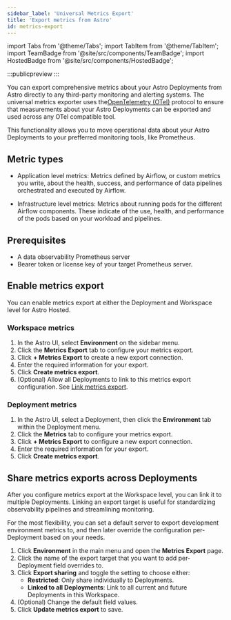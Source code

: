 ```yaml
---
sidebar_label: 'Universal Metrics Export'
title: 'Export metrics from Astro'
id: metrics-export
---
```


import Tabs from '@theme/Tabs';
import TabItem from '@theme/TabItem';
import TeamBadge from '@site/src/components/TeamBadge';
import HostedBadge from '@site/src/components/HostedBadge';

<TeamBadge/>

:::publicpreview
:::

You can export comprehensive metrics about your Astro Deployments from Astro directly to any third-party monitoring and alerting systems. The universal metrics exporter uses the[OpenTelemetry (OTel)](https://opentelemetry.io/docs/) protocol to ensure that measurements about your Astro Deployments can be exported and used across any OTel compatible tool.

This functionality allows you to move operational data about your Astro Deployments to your prefferred monitoring tools, like Prometheus.

## Metric types

- Application level metrics: Metrics defined by Airflow, or custom metrics you write, about the health, success, and performance of data pipelines orchestrated and executed by Airflow.

- Infrastructure level metrics: Metrics about running pods for the different Airflow components. These indicate of the use, health, and performance of the pods based on your workload and pipelines.

## Prerequisites

- A data observability Prometheus server
- Bearer token or license key of your target Prometheus server.

## Enable metrics export

You can enable metrics export at either the Deployment and Workspace level for Astro Hosted.

### Workspace metrics

<HostedBadge/>

1. In the Astro UI, select **Environment** on the sidebar menu.
2. Click the **Metrics Export** tab to configure your metrics export.
3. Click **+ Metrics Export** to create a new export connection.
4. Enter the required information for your export.
5. Click **Create metrics export**.
6. (Optional) Allow all Deployments to link to this metrics export configuration. See [Link metrics export](#link-exports).

### Deployment metrics

1. In the Astro UI, select a Deployment, then click the **Environment** tab within the Deployment menu.
2. Click the **Metrics** tab to configure your metrics export.
3. Click **+ Metrics Export** to configure a new export connection.
4. Enter the required information for your export.
5. Click **Create metrics export**.

<!-- HOW TO CONFIRM SUCCESSFUL EXPORT?-->

## Share metrics exports across Deployments

After you configure metrics export at the Workspace level, you can link it to multiple Deployments. Linking an export target is useful for standardizing observability pipelines and streamlining monitoring.

For the most flexibility, you can set a default server to export development environment metrics to, and then later override the configuration per-Deployment based on your needs.

1. Click **Environment** in the main menu and open the **Metrics Export** page.
2. Click the name of the export target that you want to add per-Deployment field overrides to.
3. Click **Export sharing** and toggle the setting to choose either:
    - **Restricted**: Only share individually to Deployments.
    - **Linked to all Deployments**: Link to all current and future Deployments in this Workspace.
4. (Optional) Change the default field values.
5. Click **Update metrics export** to save.